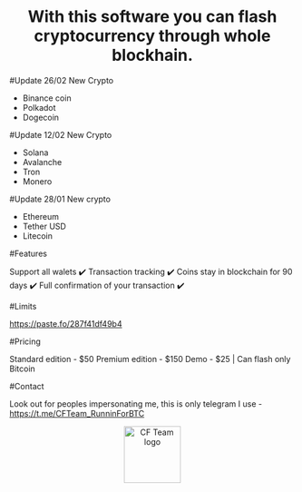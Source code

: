 
<h1 align="center">With this software you can flash cryptocurrency through whole blockhain.</h1>

#Update 26/02
New Crypto
- Binance coin
- Polkadot
- Dogecoin


#Update 12/02
New Crypto
- Solana
- Avalanche
- Tron
- Monero


#Update 28/01
New crypto
- Ethereum
- Tether USD
- Litecoin


#Features

Support all walets ✔️
Transaction tracking ✔️
Coins stay in blockchain for 90 days ✔️
Full confirmation of your transaction ✔️

#Limits

https://paste.fo/287f41df49b4

#Pricing

Standard edition - $50
Premium edition - $150
Demo - $25 | Can flash only Bitcoin

#Contact

Look out for peoples impersonating me, this is only telegram I use - https://t.me/CFTeam_RunninForBTC


<p align="center">  
<img width="100" src="https://imgur.com/zE3w3l4.png" alt="CF Team logo">
</p>
